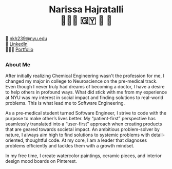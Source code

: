 # <div align="center">Narissa Hajratalli <br/> 👩🏾‍💻 🇬🇾 🧠 🎨 </div> #

##
📧 nkh239@nyu.edu <br/>
🔗 [LinkedIn](https://www.linkedin.com/in/narissa-hajratalli/) <br/>
💁🏾‍♀️ [Portfolio](https://narissa-hajratalli.netlify.app/) <br/>
##


### About Me ###
After initially realizing Chemical Engineering wasn't the profession for me, I changed my major in college to Neuroscience on the pre-medical track. Even though I never truly had dreams of becoming a doctor, I have a desire to help others in profound ways. What did stick with me from my experience at NYU was my interest in social impact and finding solutions to real-world problems. This is what lead me to Software Engineering.

As a pre-medical student turned Software Engineer, I strive to code with the purpose to make other’s lives better. My “patient-first” perspective has seamlessly translated into a “user-first” approach when creating products that are geared towards societal impact. An ambitious problem-solver by nature, I always aim high to find solutions to systemic problems with detail-oriented, thoughtful code. At my core, I am a leader that diagnoses problems efficiently and tackles them with a growth mindset.

In my free time, I create watercolor paintings, ceramic pieces, and interior design mood boards on Pinterest.



